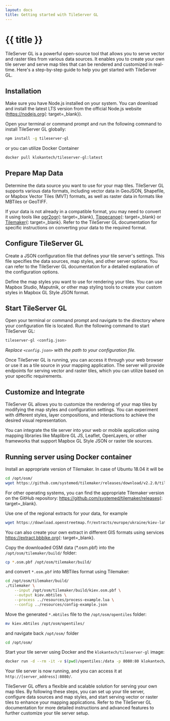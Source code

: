 ```yaml
---
layout: docs
title: Getting started with TileServer GL
---
```


# {{ title }}

TileServer GL is a powerful open-source tool that allows you to serve vector and raster tiles from various data sources. It enables you to create your own tile server and serve map tiles that can be rendered and customized in real-time. Here's a step-by-step guide to help you get started with TileServer GL.

## Installation

Make sure you have Node.js installed on your system. You can download and install the latest LTS version from the official Node.js website (<https://nodejs.org>{: target=_blank}).

Open your terminal or command prompt and run the following command to install TileServer GL globally:

```sh
npm install -g tileserver-gl
```

or you can utilize Docker Container

```sh
docker pull klokantech/tileserver-gl:latest
```

## Prepare Map Data

Determine the data source you want to use for your map tiles. TileServer GL supports various data formats, including vector data in GeoJSON, Shapefile, or Mapbox Vector Tiles (MVT) formats, as well as raster data in formats like MBTiles or GeoTIFF.

If your data is not already in a compatible format, you may need to convert it using tools like [ogr2ogr](https://gdal.org/programs/ogr2ogr.html){: target=_blank}, [Tippecanoe](https://github.com/felt/tippecanoe){: target=_blank} or [Tilemaker](https://tilemaker.org){: target=_blank}. Refer to the TileServer GL documentation for specific instructions on converting your data to the required format.

## Configure TileServer GL

Create a JSON configuration file that defines your tile server's settings. This file specifies the data sources, map styles, and other server options. You can refer to the TileServer GL documentation for a detailed explanation of the configuration options.

Define the map styles you want to use for rendering your tiles. You can use Mapbox Studio, Maputnik, or other map styling tools to create your custom styles in Mapbox GL Style JSON format.

## Start TileServer GL

Open your terminal or command prompt and navigate to the directory where your configuration file is located. Run the following command to start TileServer GL:

```sh
tileserver-gl <config.json>
```

*Replace `<config.json>` with the path to your configuration file.*

Once TileServer GL is running, you can access it through your web browser or use it as a tile source in your mapping application. The server will provide endpoints for serving vector and raster tiles, which you can utilize based on your specific requirements.

## Customize and Integrate

TileServer GL allows you to customize the rendering of your map tiles by modifying the map styles and configuration settings. You can experiment with different styles, layer compositions, and interactions to achieve the desired visual representation.

You can integrate the tile server into your web or mobile application using mapping libraries like Maplibre GL JS, Leaflet, OpenLayers, or other frameworks that support Mapbox GL Style JSON or raster tile sources.

## Running server using Docker container

Install an appropriate version of Tilemaker. In case of Ubuntu 18.04 it will be

```sh
cd /opt/osm/
wget https://github.com/systemed/tilemaker/releases/download/v2.2.0/tilemaker-ubuntu-18.04.zip
```

For other operating systems, you can find the appropriate Tilemaker version on the GitHub repository: <https://github.com/systemed/tilemaker/releases>{: target=_blank}.

Use one of the regional extracts for your data, for example

```sh
wget https://download.openstreetmap.fr/extracts/europe/ukraine/kiev-latest.osm.pbf
```

You can also create your own extract in different GIS formats using services <https://extract.bbbike.org>{: target=_blank}.

Copy the downloaded OSM data (*.osm.pbf) into the `/opt/osm/tilemaker/build/` folder:

```sh
cp *.osm.pbf /opt/osm/tilemaker/build/
```

and convert `*.osm.pbf` into MBTiles format using Tilemaker:

```sh
cd /opt/osm/tilemaker/build/
./tilemaker \
    --input /opt/osm/tilemaker/build/kiev.osm.pbf \
    --output kiev.mbtiles \
    --process ../resources/process-example.lua \
    --config ../resources/config-example.json
```

Move the generated `*.mbtiles` file to the `/opt/osm/opentiles` folder:

```sh
mv kiev.mbtiles /opt/osm/opentiles/
```

and navigate back `/opt/osm/` folder

```sh
cd /opt/osm/
```

Start your tile server using Docker and the `klokantech/tileserver-gl` image:

```sh
docker run -d --rm -it -v $(pwd)/opentiles:/data -p 8080:80 klokantech/tileserver-gl:latest
```

Your tile server is now running, and you can access it at `http://[server_address]:8080/`.

TileServer GL offers a flexible and scalable solution for serving your own map tiles. By following these steps, you can set up your tile server, configure data sources and map styles, and start serving vector or raster tiles to enhance your mapping applications. Refer to the TileServer GL documentation for more detailed instructions and advanced features to further customize your tile server setup.
